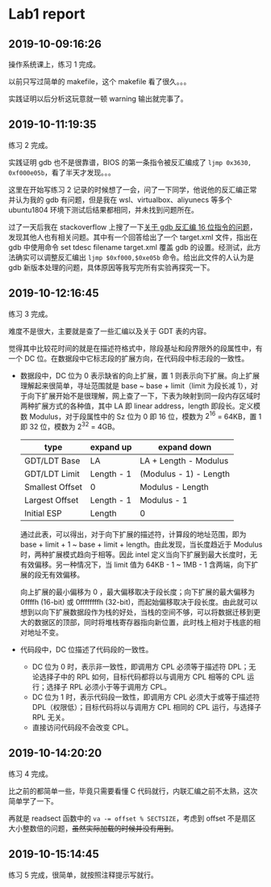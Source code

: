 # Lab1 report

## 2019-10-09:16:26

操作系统课上，练习 1 完成。

以前只写过简单的 makefile，这个 makefile 看了很久。。。

实践证明以后分析这玩意就一顿 warning 输出就完事了。

## 2019-10-11:19:35

练习 2 完成。

实践证明 gdb 也不是很靠谱，BIOS 的第一条指令被反汇编成了 `ljmp 0x3630, 0xf000e05b`，看了半天才发现。。。

这里在开始写练习 2 记录的时候想了一会，问了一下同学，他说他的反汇编正常并认为我的 gdb 有问题，但是我在 wsl、virtualbox、aliyunecs 等多个 ubuntu1804 环境下测试后结果都相同，并未找到问题所在。

过了一天后我在 stackoverflow 上搜了一下[关于 gdb 反汇编 16 位指令的问题](https://stackoverflow.com/questions/32955887/how-to-disassemble-16-bit-x86-boot-sector-code-in-gdb-with-x-i-pc-it-gets-tr/32960272)，发现其他人也有相关问题。其中有一个回答给出了一个 target.xml 文件，指出在 gdb 中使用命令 set tdesc filename target.xml 覆盖 gdb 的设置。经测试，此方法确实可以调整反汇编出 `ljmp $0xf000,$0xe05b` 命令。给出此文件的人认为是 gdb 新版本处理的问题，具体原因等我写完所有实验再探究一下。

## 2019-10-12:16:45

练习 3 完成。

难度不是很大，主要就是查了一些汇编以及关于 GDT 表的内容。

觉得其中比较花时间的就是在描述符格式中，除段基址和段界限外的段属性中，有一个 DC 位。在数据段中它标志段的扩展方向，在代码段中标志段的一致性。

- 数据段中，DC 位为 0 表示缺省的向上扩展，置 1 则表示向下扩展。向上扩展理解起来很简单，寻址范围就是 base ~ base + limit（limit 为段长减 1），对于向下扩展开始不是很理解，网上查了一下，下表为映射到同一段内存区域时两种扩展方式的各种值，其中 LA 即 linear address，length 即段长。定义模数 Modulus，对于段属性中的 Sz 位为 0 即 16 位，模数为 $2^{16}$ = 64KB，置 1 即 32 位，模数为 $2^{32}$ = 4GB。

  | type            | expand up  | expand down            |
  | --------------- | ---------- | ---------------------- |
  | GDT/LDT Base    | LA         | LA + Length - Modulus  |
  | GDT/LDT Limit   | Length - 1 | (Modulus - 1) - Length |
  | Smallest Offset | 0          | Modulus - Length       |
  | Largest Offset  | Length - 1 | Modulus - 1            |
  | Initial ESP     | Length     | 0                      |

  通过此表，可以得出，对于向下扩展的描述符，计算段的地址范围，即为 base + limit + 1 ~ base + limit + length。由此发现，当长度趋近于 Modulus 时，两种扩展模式趋向于相等。因此 intel 定义当向下扩展到最大长度时，无有效偏移。另一种情况下，当 limit 值为 64KB - 1 ~ 1MB - 1 含两端，向下扩展的段无有效偏移。

  向上扩展的最小偏移为 0 ，最大偏移取决于段长度；向下扩展的最大偏移为 0ffffh (16-bit) 或 0ffffffffh (32-bit)，而起始偏移取决于段长度。由此就可以想到以向下扩展数据段作为栈的好处，当栈的空间不够，可以将数据迁移到更大的数据区的顶部，同时将堆栈寄存器指向新位置，此时栈上相对于栈底的相对地址不变。

- 代码段中，DC 位描述了代码段的一致性。
  - DC 位为 0 时，表示非一致性，即调用方 CPL 必须等于描述符 DPL；无论选择子中的 RPL 如何，目标代码都将以与调用方 CPL 相等的 CPL 运行；选择子 RPL 必须小于等于调用方 CPL。
  - DC 位为 1 时，表示代码段一致性，即调用方 CPL 必须大于或等于描述符 DPL（权限低）；目标代码将以与调用方 CPL 相同的 CPL 运行，与选择子 RPL 无关。
  - 直接访问代码段不会改变 CPL。

## 2019-10-14:20:20

练习 4 完成。

比之前的都简单一些，毕竟只需要看懂 C 代码就行，内联汇编之前不太熟，这次简单学了一下。

再就是 readsect 函数中的 `va -= offset % SECTSIZE`，考虑到 offset 不是扇区大小整数倍的问题，~~虽然实际加载的时候并没有用到~~。

## 2019-10-15:14:45

练习 5 完成，很简单，就按照注释提示写就行。
